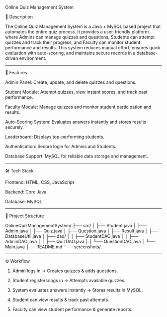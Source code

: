 Online Quiz Management System

📌 Description

The Online Quiz Management System is a Java + MySQL based project that automates the entire quiz process. It provides a user-friendly platform where Admins can manage quizzes and questions, Students can attempt quizzes and track their progress, and Faculty can monitor student performance and results. This system reduces manual effort, ensures quick evaluation with auto-scoring, and maintains secure records in a database-driven environment.


---

🚀 Features

Admin Panel: Create, update, and delete quizzes and questions.

Student Module: Attempt quizzes, view instant scores, and track past performance.

Faculty Module: Manage quizzes and monitor student participation and results.

Auto-Scoring System: Evaluates answers instantly and stores results securely.

Leaderboard: Displays top-performing students.

Authentication: Secure login for Admins and Students.

Database Support: MySQL for reliable data storage and management.



---

🛠 Tech Stack

Frontend: HTML, CSS, JavaScript 

Backend: Core Java 

Database: MySQL 



---

📂 Project Structure

OnlineQuizManagementSystem/
├── src/
│   ├── Student.java
│   ├── Admin.java
│   ├── Quiz.java
│   ├── Question.java
│   ├── Result.java
│   ├── DatabaseUtil.java
│   ├── dao/
│   │   ├── StudentDAO.java
│   │   ├── AdminDAO.java
│   │   ├── QuizDAO.java
│   │   └── QuestionDAO.java
│   └── Main.java
├── README.md
└── screenshots/


---

⚙ Workflow

1. Admin logs in → Creates quizzes & adds questions.


2. Student registers/logs in → Attempts available quizzes.


3. System evaluates answers instantly → Stores results in MySQL.


4. Student can view results & track past attempts.


5. Faculty can view student performance & generate reports.



